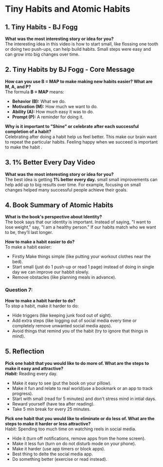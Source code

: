 # Tiny Habits and Atomic Habits


## 1. Tiny Habits - BJ Fogg
 
**What was the most interesting story or idea for you?**  
The interesting idea in this video is how to start small, like flossing one tooth or doing two push-ups, can help build habits. Small steps were easy and can grow into big changes over time.


## 2. Tiny Habits by BJ Fogg - Core Message


**How can you use B = MAP to make making new habits easier? What are M, A, and P?**  
The formula **B = MAP** means:  
- **Behavior (B):** What we do.  
- **Motivation (M):** How much we want to do.  
- **Ability (A):** How  much easy it was to do.  
- **Prompt (P):** A reminder for doing it.  

 
**Why is it important to "Shine" or celebrate after each successful completion of a habit?**  
Celebrating after doing a habit help us feel better. This make our brain want to repeat the particular habits. Feeling happy when we succeed is important to make the habit .



## 3. 1% Better Every Day Video
  
**What was the most interesting story or idea for you?**  
The best idea is getting **1% better every day.** small small improvements can help add up to big results over time. For example, focusing on small changes helped many successful people achieve their goals.


## 4. Book Summary of Atomic Habits


**What is the book's perspective about Identity?**  
The book says that our identity is important. Instead of saying, "I want to lose weight," say, "I am a healthy person." If our habits match who we want to be, they’ll last longer.


**How to make a habit easier to do?**  
To make a habit easier:  
- Firstly Make things simple (like putting your workout clothes near the bed).  
- Start small (just do 1 push-up or read 1 page) instead of doing in single day we can improve our habbit slowly.  
- Remove obstacles (like planning meals in advance).

### Question 7:  
**How to make a habit harder to do?**  
To stop a habit, make it harder to do:  
- Hide triggers (like keeping junk food out of sight).  
- Add extra steps (like logging out of social media every time or completely remove unwanted social media apps).  
- Avoid things that remind you of the habit (try to ignore that things in mind).



## 5. Reflection

**Pick one habit that you would like to do more of. What are the steps to make it easy and attractive?**  
***Habit:*** Reading every day.  
- Make it easy to see (put the book on your pillow).  
- Make it fun and relate to real world(use a bookmark or an app to track progress).  
- Start with small (read for 5 minutes) and don't stress mind in intial days.  
- Reward yourself (have tea after reading).
- Take 5 min break for every 25 minutes.


**Pick one habit that you would like to eliminate or do less of. What are the steps to make it harder or less attractive?**  
Habit: Spending too much time on watching reels in social media.  
- Hide it (turn off notifications, remove apps from the home screen).  
- Make it less fun (turn on do not disturb mode on your phone).  
- Make it harder (use app timers or block apps).
- Best thing to delte the social media app.
- Do something better (exercise or read instead).
